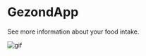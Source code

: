 # GezondApp

See more information about your food intake.

![gif](https://pico.codes/pictures/9pGaanUbQ3DntYN.gif)
